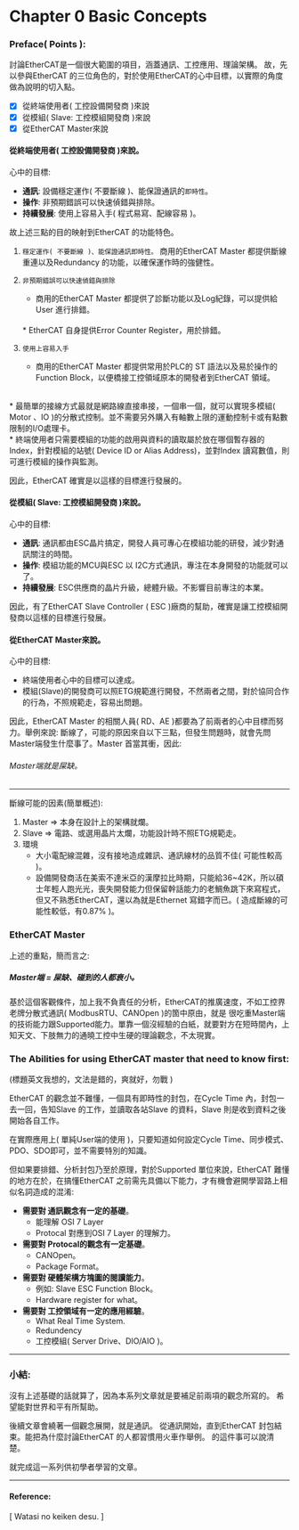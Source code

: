 # Chapter 0 Basic Concepts
### Preface( Points ):
討論EtherCAT是一個很大範圍的項目，涵蓋通訊、工控應用、理論架構。
故，先以參與EtherCAT 的三位角色的，對於使用EtherCAT的心中目標，以實際的角度做為說明的切入點。

- [x]  從終端使用者( 工控設備開發商 )來說
- [x]  從模組( Slave: 工控模組開發商 )來說
- [x]  從EtherCAT Master來說 

#### 從終端使用者( 工控設備開發商 )來說。
心中的目標:
* **通訊**: 設備穩定運作( 不要斷線 )、能保證通訊的`即時性`。
* **操作**: 非預期錯誤可以快速偵錯與排除。
* **持續發展**: 使用上容易入手( 程式易寫、配線容易 )。

故上述三點的目的映射到EtherCAT 的功能特色。
1. `穩定運作( 不要斷線 )、能保證通訊即時性。`
    商用的EtherCAT Master 都提供斷線重連以及Redundancy 的功能，以確保運作時的強健性。

2. `非預期錯誤可以快速偵錯與排除`
    * 商用的EtherCAT Master 都提供了診斷功能以及Log紀錄，可以提供給User 進行排錯。
    <br>
    * EtherCAT 自身提供Error Counter Register，用於排錯。
1. `使用上容易入手`
   * 商用的EtherCAT Master 都提供常用於PLC的 ST 語法以及易於操作的Function Block，以便橋接工控領域原本的開發者到EtherCAT 領域。
  <br>
   * 最簡單的接線方式最就是網路線直接串接，一個串一個，就可以實現多模組( Motor 、IO )的分散式控制。並不需要另外購入有軸數上限的運動控制卡或有點數限制的I/O處理卡。
  <br>
   * 終端使用者只需要模組的功能的啟用與資料的讀取屬於放在哪個暫存器的Index，針對模組的站號( Device ID or Alias Address)，並對Index 讀寫數值，則可進行模組的操作與監測。

因此，EtherCAT 確實是以這樣的目標進行發展的。

#### 從模組( Slave: 工控模組開發商 )來說。
心中的目標:
* **通訊**: 通訊都由ESC晶片搞定，開發人員可專心在模組功能的研發，減少對通訊關注的時間。
* **操作**: 模組功能的MCU與ESC 以 I2C方式通訊，專注在本身開發的功能就可以了。
* **持續發展**: ESC供應商的晶片升級，總體升級。不影響目前專注的本業。
  
因此，有了EtherCAT Slave Controller ( ESC )廠商的幫助，確實是讓工控模組開發商以這樣的目標進行發展。

#### 從EtherCAT Master來說。
心中的目標:
* 終端使用者心中的目標可以達成。
* 模組(Slave)的開發商可以照ETG規範進行開發，不然兩者之間，對於協同合作的行為，不照規範走，容易出問題。
  
因此，EtherCAT Master 的相關人員( RD、AE )都要為了前兩者的心中目標而努力。舉例來說: 斷線了，可能的原因來自以下三點，但發生問題時，就會先問Master端發生什麼事了。Master 首當其衝，因此:

###### Master端就是屎缺。
---
斷線可能的因素(簡單概述):
1. Master => 本身在設計上的架構就爛。
2. Slave => 電路、或選用晶片太爛，功能設計時不照ETG規範走。
3. 環境
   * 大小電配線混雜，沒有接地造成雜訊、通訊線材的品質不佳( 可能性較高 )。<br>
   * 設備開發商活在美索不達米亞的漢摩拉比時期，只能給36~42K，所以碩士年輕人跑光光，喪失開發能力但保留幹話能力的老鯛魚跳下來寫程式，但又不熟悉EtherCAT，還以為就是Ethernet 寫錯字而已。( 造成斷線的可能性較低，有0.87% )。

### EtherCAT Master
上述的重點，簡而言之: 
##### Master端 = 屎缺、碰到的人都衰小。

基於這個客觀條件，加上我不負責任的分析，EtherCAT的推廣速度，不如工控界老牌分散式通訊( ModbusRTU、CANOpen )的箇中原由，就是
很吃重Master端的技術能力跟Supported能力。單靠一個沒經驗的白紙，就要對方在短時間內，上知天文、下肢無力的通曉工控中生硬的理論觀念，不太現實。

  
### The Abilities for using EtherCAT master that need to know first:

(標題英文我想的，文法是錯的，爽就好，勿戰 )

EtherCAT 的觀念並不難懂，一個具有即時性的封包，在Cycle Time 內，封包一去一回，告知Slave 的工作，並讀取各站Slave 的資料，Slave 則是收到資料之後開始各自工作。

在實際應用上( 單純User端的使用 )，只要知道如何設定Cycle Time、同步模式、PDO、SDO即可，並不需要特別的知識。

但如果要排錯、分析封包乃至於原理，對於Supported 單位來說，EtherCAT 難懂的地方在於，在搞懂EtherCAT 之前需先具備以下能力，才有機會避開學習路上相似名詞造成的混淆:

* **需要對 通訊觀念有一定的基礎**。
  * 能理解 OSI 7 Layer
  * Protocal 對應到OSI 7 Layer 的理解力。
* **需要對 Protocal的觀念有一定基礎**。
  * CANOpen。
  * Package Format。
* **需要對 硬體架構方塊圖的閱讀能力**。
  * 例如: Slave ESC Function Block。
  * Hardware register for what。
* **需要對 工控領域有一定的應用經驗**。
  * What Real Time System.
  * Redundency
  * 工控模組( Server Drive、DIO/AIO )。

---  
### 小結:
沒有上述基礎的話就算了，因為本系列文章就是要補足前兩項的觀念所寫的。
希望能對世界和平有所幫助。

後續文章會繞著一個觀念展開，就是通訊。
從通訊開始，直到EtherCAT 封包結束。能把為什麼討論EtherCAT 的人都習慣用火車作舉例。
的這件事可以說清楚。

就完成這一系列供初學者學習的文章。

---

#### Reference:
[ Watasi no keiken desu. ]